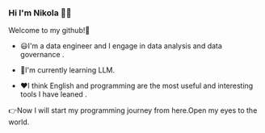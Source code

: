### Hi I'm Nikola 👨‍💻
Welcome to my github!🌻

- 😃I'm a data engineer and I engage in data analysis and data governance .

- 📖I'm currently learning LLM.

- ❤️I think English and programming are the most useful and interesting tools I have leaned . 

👉Now I will start my programming journey from here.Open my eyes to the world.

